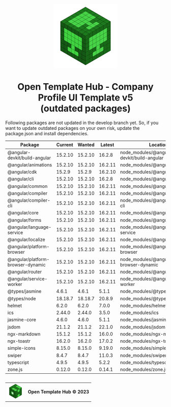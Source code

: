 <p align="center">
  <a href="https://opentemplatehub.com">
    <img src="https://raw.githubusercontent.com/open-template-hub/open-template-hub.github.io/master/assets/logo/ui/web-ui-logo.png" alt="Logo" width=200>
  </a>
</p>


<h1 align="center">
Open Template Hub - Company Profile UI Template v5
  <br/>
(outdated packages)
</h1>

Following packages are not updated in the develop branch yet. So, if you want to update outdated packages on your own risk, update the package.json and install dependencies.

| Package | Current | Wanted | Latest | Location |
| --- | --- | --- | --- | --- |
| @angular-devkit/build-angular | 15.2.10 | 15.2.10 | 16.2.8 | node_modules/@angular-devkit/build-angular |
| @angular/animations | 15.2.10 | 15.2.10 | 16.2.11 | node_modules/@angular/animations |
| @angular/cdk | 15.2.9 | 15.2.9 | 16.2.10 | node_modules/@angular/cdk |
| @angular/cli | 15.2.10 | 15.2.10 | 16.2.8 | node_modules/@angular/cli |
| @angular/common | 15.2.10 | 15.2.10 | 16.2.11 | node_modules/@angular/common |
| @angular/compiler | 15.2.10 | 15.2.10 | 16.2.11 | node_modules/@angular/compiler |
| @angular/compiler-cli | 15.2.10 | 15.2.10 | 16.2.11 | node_modules/@angular/compiler-cli |
| @angular/core | 15.2.10 | 15.2.10 | 16.2.11 | node_modules/@angular/core |
| @angular/forms | 15.2.10 | 15.2.10 | 16.2.11 | node_modules/@angular/forms |
| @angular/language-service | 15.2.10 | 15.2.10 | 16.2.11 | node_modules/@angular/language-service |
| @angular/localize | 15.2.10 | 15.2.10 | 16.2.11 | node_modules/@angular/localize |
| @angular/platform-browser | 15.2.10 | 15.2.10 | 16.2.11 | node_modules/@angular/platform-browser |
| @angular/platform-browser-dynamic | 15.2.10 | 15.2.10 | 16.2.11 | node_modules/@angular/platform-browser-dynamic |
| @angular/router | 15.2.10 | 15.2.10 | 16.2.11 | node_modules/@angular/router |
| @angular/service-worker | 15.2.10 | 15.2.10 | 16.2.11 | node_modules/@angular/service-worker |
| @types/jasmine | 4.6.1 | 4.6.1 | 5.1.1 | node_modules/@types/jasmine |
| @types/node | 18.18.7 | 18.18.7 | 20.8.9 | node_modules/@types/node |
| helmet | 6.2.0 | 6.2.0 | 7.0.0 | node_modules/helmet |
| ics | 2.44.0 | 2.44.0 | 3.5.0 | node_modules/ics |
| jasmine-core | 4.6.0 | 4.6.0 | 5.1.1 | node_modules/jasmine-core |
| jsdom | 21.1.2 | 21.1.2 | 22.1.0 | node_modules/jsdom |
| ngx-markdown | 15.1.2 | 15.1.2 | 16.0.0 | node_modules/ngx-markdown |
| ngx-toastr | 16.2.0 | 16.2.0 | 17.0.2 | node_modules/ngx-toastr |
| simple-icons | 8.15.0 | 8.15.0 | 9.19.0 | node_modules/simple-icons |
| swiper | 8.4.7 | 8.4.7 | 11.0.3 | node_modules/swiper |
| typescript | 4.9.5 | 4.9.5 | 5.2.2 | node_modules/typescript |
| zone.js | 0.12.0 | 0.12.0 | 0.14.1 | node_modules/zone.js |

<table align="right"><tr><td><a href="https://opentemplatehub.com"><img src="https://raw.githubusercontent.com/open-template-hub/open-template-hub.github.io/master/assets/logo/brand-logo.png" width="50px" alt="oth"/></a></td><td><b>Open Template Hub © 2023</b></td></tr></table>


